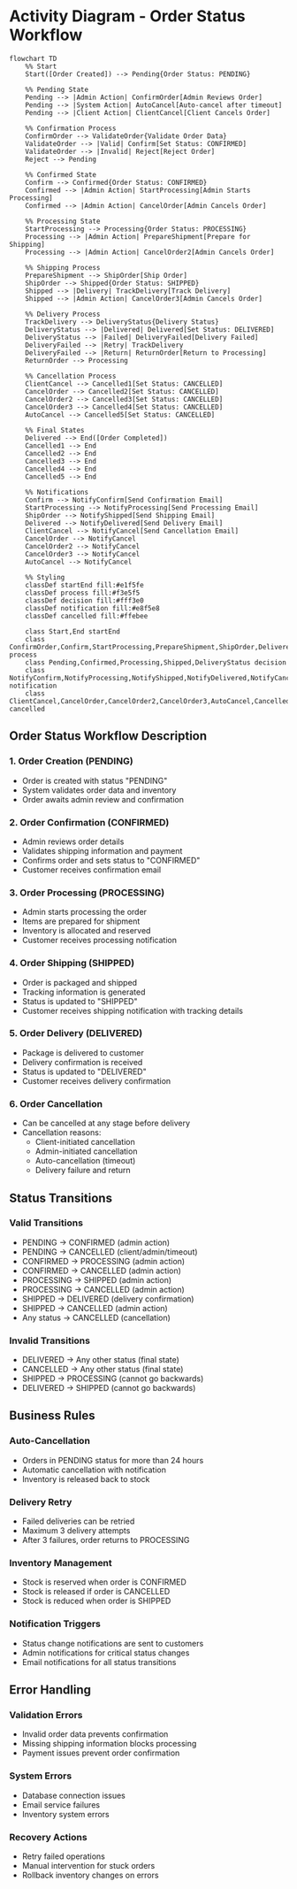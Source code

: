 # Activity Diagram - Order Status Workflow

```mermaid
flowchart TD
    %% Start
    Start([Order Created]) --> Pending{Order Status: PENDING}
    
    %% Pending State
    Pending --> |Admin Action| ConfirmOrder[Admin Reviews Order]
    Pending --> |System Action| AutoCancel[Auto-cancel after timeout]
    Pending --> |Client Action| ClientCancel[Client Cancels Order]
    
    %% Confirmation Process
    ConfirmOrder --> ValidateOrder{Validate Order Data}
    ValidateOrder --> |Valid| Confirm[Set Status: CONFIRMED]
    ValidateOrder --> |Invalid| Reject[Reject Order]
    Reject --> Pending
    
    %% Confirmed State
    Confirm --> Confirmed{Order Status: CONFIRMED}
    Confirmed --> |Admin Action| StartProcessing[Admin Starts Processing]
    Confirmed --> |Admin Action| CancelOrder[Admin Cancels Order]
    
    %% Processing State
    StartProcessing --> Processing{Order Status: PROCESSING}
    Processing --> |Admin Action| PrepareShipment[Prepare for Shipping]
    Processing --> |Admin Action| CancelOrder2[Admin Cancels Order]
    
    %% Shipping Process
    PrepareShipment --> ShipOrder[Ship Order]
    ShipOrder --> Shipped{Order Status: SHIPPED}
    Shipped --> |Delivery| TrackDelivery[Track Delivery]
    Shipped --> |Admin Action| CancelOrder3[Admin Cancels Order]
    
    %% Delivery Process
    TrackDelivery --> DeliveryStatus{Delivery Status}
    DeliveryStatus --> |Delivered| Delivered[Set Status: DELIVERED]
    DeliveryStatus --> |Failed| DeliveryFailed[Delivery Failed]
    DeliveryFailed --> |Retry| TrackDelivery
    DeliveryFailed --> |Return| ReturnOrder[Return to Processing]
    ReturnOrder --> Processing
    
    %% Cancellation Process
    ClientCancel --> Cancelled1[Set Status: CANCELLED]
    CancelOrder --> Cancelled2[Set Status: CANCELLED]
    CancelOrder2 --> Cancelled3[Set Status: CANCELLED]
    CancelOrder3 --> Cancelled4[Set Status: CANCELLED]
    AutoCancel --> Cancelled5[Set Status: CANCELLED]
    
    %% Final States
    Delivered --> End([Order Completed])
    Cancelled1 --> End
    Cancelled2 --> End
    Cancelled3 --> End
    Cancelled4 --> End
    Cancelled5 --> End
    
    %% Notifications
    Confirm --> NotifyConfirm[Send Confirmation Email]
    StartProcessing --> NotifyProcessing[Send Processing Email]
    ShipOrder --> NotifyShipped[Send Shipping Email]
    Delivered --> NotifyDelivered[Send Delivery Email]
    ClientCancel --> NotifyCancel[Send Cancellation Email]
    CancelOrder --> NotifyCancel
    CancelOrder2 --> NotifyCancel
    CancelOrder3 --> NotifyCancel
    AutoCancel --> NotifyCancel
    
    %% Styling
    classDef startEnd fill:#e1f5fe
    classDef process fill:#f3e5f5
    classDef decision fill:#fff3e0
    classDef notification fill:#e8f5e8
    classDef cancelled fill:#ffebee
    
    class Start,End startEnd
    class ConfirmOrder,Confirm,StartProcessing,PrepareShipment,ShipOrder,Delivered process
    class Pending,Confirmed,Processing,Shipped,DeliveryStatus decision
    class NotifyConfirm,NotifyProcessing,NotifyShipped,NotifyDelivered,NotifyCancel notification
    class ClientCancel,CancelOrder,CancelOrder2,CancelOrder3,AutoCancel,Cancelled1,Cancelled2,Cancelled3,Cancelled4,Cancelled5 cancelled
```

## Order Status Workflow Description

### 1. **Order Creation (PENDING)**
- Order is created with status "PENDING"
- System validates order data and inventory
- Order awaits admin review and confirmation

### 2. **Order Confirmation (CONFIRMED)**
- Admin reviews order details
- Validates shipping information and payment
- Confirms order and sets status to "CONFIRMED"
- Customer receives confirmation email

### 3. **Order Processing (PROCESSING)**
- Admin starts processing the order
- Items are prepared for shipment
- Inventory is allocated and reserved
- Customer receives processing notification

### 4. **Order Shipping (SHIPPED)**
- Order is packaged and shipped
- Tracking information is generated
- Status is updated to "SHIPPED"
- Customer receives shipping notification with tracking details

### 5. **Order Delivery (DELIVERED)**
- Package is delivered to customer
- Delivery confirmation is received
- Status is updated to "DELIVERED"
- Customer receives delivery confirmation

### 6. **Order Cancellation**
- Can be cancelled at any stage before delivery
- Cancellation reasons:
  - Client-initiated cancellation
  - Admin-initiated cancellation
  - Auto-cancellation (timeout)
  - Delivery failure and return

## Status Transitions

### Valid Transitions
- PENDING → CONFIRMED (admin action)
- PENDING → CANCELLED (client/admin/timeout)
- CONFIRMED → PROCESSING (admin action)
- CONFIRMED → CANCELLED (admin action)
- PROCESSING → SHIPPED (admin action)
- PROCESSING → CANCELLED (admin action)
- SHIPPED → DELIVERED (delivery confirmation)
- SHIPPED → CANCELLED (admin action)
- Any status → CANCELLED (cancellation)

### Invalid Transitions
- DELIVERED → Any other status (final state)
- CANCELLED → Any other status (final state)
- SHIPPED → PROCESSING (cannot go backwards)
- DELIVERED → SHIPPED (cannot go backwards)

## Business Rules

### Auto-Cancellation
- Orders in PENDING status for more than 24 hours
- Automatic cancellation with notification
- Inventory is released back to stock

### Delivery Retry
- Failed deliveries can be retried
- Maximum 3 delivery attempts
- After 3 failures, order returns to PROCESSING

### Inventory Management
- Stock is reserved when order is CONFIRMED
- Stock is released if order is CANCELLED
- Stock is reduced when order is SHIPPED

### Notification Triggers
- Status change notifications are sent to customers
- Admin notifications for critical status changes
- Email notifications for all status transitions

## Error Handling

### Validation Errors
- Invalid order data prevents confirmation
- Missing shipping information blocks processing
- Payment issues prevent order confirmation

### System Errors
- Database connection issues
- Email service failures
- Inventory system errors

### Recovery Actions
- Retry failed operations
- Manual intervention for stuck orders
- Rollback inventory changes on errors
